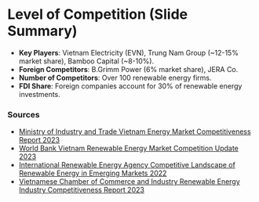 
# Level of Competition (Slide Summary)

- **Key Players**: Vietnam Electricity (EVN), Trung Nam Group (~12-15% market share), Bamboo Capital (~8-10%).
- **Foreign Competitors**: B.Grimm Power (6% market share), JERA Co.
- **Number of Competitors**: Over 100 renewable energy firms.
- **FDI Share**: Foreign companies account for 30% of renewable energy investments.

### Sources
- [Ministry of Industry and Trade Vietnam Energy Market Competitiveness Report 2023](https://moit.gov.vn)
- [World Bank Vietnam Renewable Energy Market Competition Update 2023](https://www.worldbank.org/en/country/vietnam/publication/vietnam-renewable-energy-competition)
- [International Renewable Energy Agency Competitive Landscape of Renewable Energy in Emerging Markets 2022](https://www.irena.org)
- [Vietnamese Chamber of Commerce and Industry Renewable Energy Industry Competitiveness Report 2023](https://www.vcci.com.vn)

